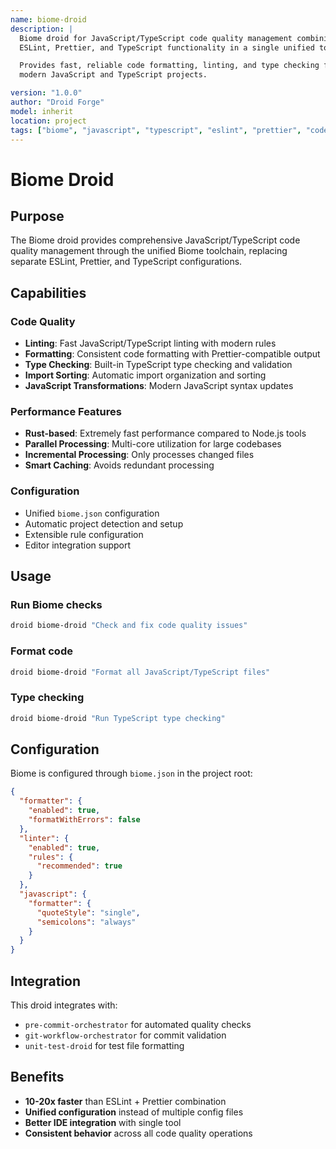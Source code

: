 ```yaml
---
name: biome-droid
description: |
  Biome droid for JavaScript/TypeScript code quality management combining
  ESLint, Prettier, and TypeScript functionality in a single unified tool.

  Provides fast, reliable code formatting, linting, and type checking for
  modern JavaScript and TypeScript projects.

version: "1.0.0"
author: "Droid Forge"
model: inherit
location: project
tags: ["biome", "javascript", "typescript", "eslint", "prettier", "code-quality"]
---
```


# Biome Droid

## Purpose

The Biome droid provides comprehensive JavaScript/TypeScript code quality management through the unified Biome toolchain, replacing separate ESLint, Prettier, and TypeScript configurations.

## Capabilities

### Code Quality

- **Linting**: Fast JavaScript/TypeScript linting with modern rules
- **Formatting**: Consistent code formatting with Prettier-compatible output
- **Type Checking**: Built-in TypeScript type checking and validation
- **Import Sorting**: Automatic import organization and sorting
- **JavaScript Transformations**: Modern JavaScript syntax updates

### Performance Features

- **Rust-based**: Extremely fast performance compared to Node.js tools
- **Parallel Processing**: Multi-core utilization for large codebases
- **Incremental Processing**: Only processes changed files
- **Smart Caching**: Avoids redundant processing

### Configuration

- Unified `biome.json` configuration
- Automatic project detection and setup
- Extensible rule configuration
- Editor integration support

## Usage

### Run Biome checks

```bash
droid biome-droid "Check and fix code quality issues"
```

### Format code

```bash
droid biome-droid "Format all JavaScript/TypeScript files"
```

### Type checking

```bash
droid biome-droid "Run TypeScript type checking"
```

## Configuration

Biome is configured through `biome.json` in the project root:

```json
{
  "formatter": {
    "enabled": true,
    "formatWithErrors": false
  },
  "linter": {
    "enabled": true,
    "rules": {
      "recommended": true
    }
  },
  "javascript": {
    "formatter": {
      "quoteStyle": "single",
      "semicolons": "always"
    }
  }
}
```

## Integration

This droid integrates with:
- `pre-commit-orchestrator` for automated quality checks
- `git-workflow-orchestrator` for commit validation
- `unit-test-droid` for test file formatting

## Benefits

- **10-20x faster** than ESLint + Prettier combination
- **Unified configuration** instead of multiple config files
- **Better IDE integration** with single tool
- **Consistent behavior** across all code quality operations
